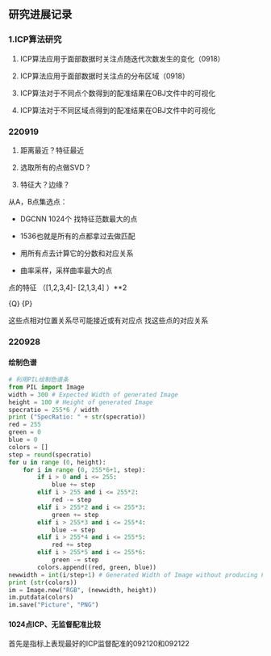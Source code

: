 ## 研究进展记录

### 1.ICP算法研究

1. ICP算法应用于面部数据时关注点随迭代次数发生的变化（0918）

2. ICP算法应用于面部数据时关注点的分布区域（0918）

3. ICP算法对于不同点个数得到的配准结果在OBJ文件中的可视化

4. ICP算法对于不同区域点得到的配准结果在OBJ文件中的可视化


### 220919

1. 距离最近？特征最近
2. 选取所有的点做SVD？

3. 特征大？边缘？

从A，B点集选点：
   * DGCNN 1024个 找特征范数最大的点
   * 1536也就是所有的点都拿过去做匹配
   * 用所有点去计算它的分数和对应关系

   * 曲率采样，采样曲率最大的点





点的特征 （[1,2,3,4]- [2,1,3,4] ）**2

{Q} {P}




这些点相对位置关系尽可能接近或有对应点
找这些点的对应关系


### 220928

#### 绘制色谱
```python
# 利用PIL绘制色谱条
from PIL import Image
width = 300 # Expected Width of generated Image
height = 100 # Height of generated Image
specratio = 255*6 / width
print ("SpecRatio: " + str(specratio))
red = 255
green = 0
blue = 0
colors = []
step = round(specratio)
for u in range (0, height):
    for i in range (0, 255*6+1, step):
        if i > 0 and i <= 255:
            blue += step
        elif i > 255 and i <= 255*2:
            red -= step
        elif i > 255*2 and i <= 255*3:
            green += step
        elif i > 255*3 and i <= 255*4:
            blue -= step
        elif i > 255*4 and i <= 255*5:
            red += step
        elif i > 255*5 and i <= 255*6:
            green -= step
        colors.append((red, green, blue))
newwidth = int(i/step+1) # Generated Width of Image without producing Float-Numbers
print (str(colors))
im = Image.new("RGB", (newwidth, height))
im.putdata(colors)
im.save("Picture", "PNG")
```

#### 1024点ICP、无监督配准比较

首先是指标上表现最好的ICP监督配准的092120和092122

